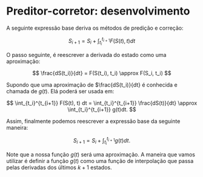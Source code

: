 # Preditor-corretor: desenvolvimento

A seguinte expressão base deriva os métodos de predição e correção:

$$
S_{i+1} = S_i + \int_{t_i}^{t_{i+1}} F(S(t), t) dt
$$

O passo seguinte, é reescrever a derivada do estado como uma aproximação:

$$
\frac{dS(t_i)}{dt} = F(S(t_i), t_i) \approx F(S_i, t_i)
$$

Supondo que uma aproximação de $\frac{dS(t_i)}{dt} é conhecida e chamada de $g(t)$. Elá poderá ser usada em:

$$
\int_{t_i}^{t_{i+1}} F(S(t), t) dt = \int_{t_i}^{t_{i+1}} \frac{dS(t)}{dt} \approx \int_{t_i}^{t_{i+1}} g(t)dt.
$$

Assim, finalmente podemos reescrever a expressão base da seguinte maneira:

$$
S_{i+1} = S_i + \int_{t_i}^{t_{i+1}} g(t) dt.
$$

Note que a nossa função $g(t)$ será uma aproximação. A maneira que vamos utilizar é definir a função $g(t)$ como uma função de interpolação que passa pelas derivadas dos últimos $k+1$ estados. 




